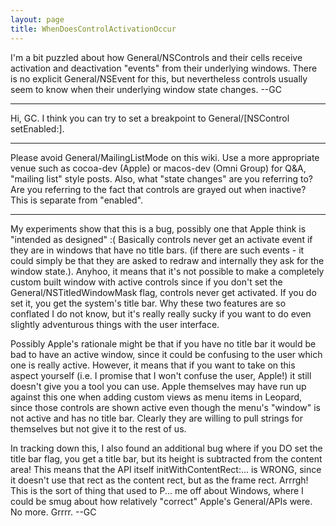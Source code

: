 ```yaml
---
layout: page
title: WhenDoesControlActivationOccur
---
```




I'm a bit puzzled about how General/NSControls and their cells receive activation and deactivation "events" from their underlying windows. There is no explicit General/NSEvent for this, but nevertheless controls usually seem to know when their underlying window state changes.
 --GC

----

Hi, GC. I think you can try to set a breakpoint to General/[NSControl setEnabled:].

----

Please avoid General/MailingListMode on this wiki. Use a more appropriate venue such as cocoa-dev (Apple) or macos-dev (Omni Group) for Q&A, "mailing list" style posts. Also, what "state changes" are you referring to? Are you referring to the fact that controls are grayed out when inactive? This is separate from "enabled".

----

My experiments show that this is a bug, possibly one that Apple think is "intended as designed" :( Basically controls never get an activate event if they are in windows that have no title bars. (if there are such events - it could simply be that they are asked to redraw and internally they ask for the window state.). Anyhoo, it means that it's not possible to make a completely custom built window with active controls since if you don't set the     General/NSTitledWindowMask flag, controls never get activated. If you do set it, you get the system's title bar. Why these two features are so conflated I do not know, but it's really really sucky if you want to do even slightly adventurous things with the user interface.

Possibly Apple's rationale might be that if you have no title bar it would be bad to have an active window, since it could be confusing to the user which one is really active. However, it means that if you want to take on this aspect yourself (i.e. I promise that I won't confuse the user, Apple!) it still doesn't give you a tool you can use. Apple themselves may have run up against this one when adding custom views as menu items in Leopard, since those controls are shown active even though the menu's "window" is not active and has no title bar. Clearly they are willing to pull strings for themselves but not give it to the rest of us.

In tracking down this, I also found an additional bug where if you DO set the title bar flag, you get a title bar, but its height is subtracted from the content area! This means that the API itself     initWithContentRect:... is WRONG, since it doesn't use that rect as the content rect, but as the frame rect. Arrrgh! This is the sort of thing that used to P... me off about Windows, where I could be smug about how relatively "correct" Apple's General/APIs were. No more. Grrrr. --GC
